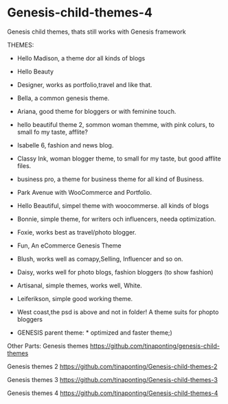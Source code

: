 # Genesis-child-themes-4
Genesis child themes, thats still works with Genesis framework

THEMES:

* Hello Madison, a theme dor all kinds of blogs
* Hello Beauty
* Designer, works as portfolio,travel and like that.
* Bella, a common genesis theme.
* Ariana, good theme for bloggers or with feminine touch.
* hello beautiful theme 2, sommon woman themme, with pink colurs, to small fo my taste, afflite?
* Isabelle 6, fashion and news blog.
* Classy Ink, woman blogger theme, to small for my taste, but good afflite files.
* business pro, a theme for business theme for all kind of Business.
* Park Avenue with WooCommerce and Portfolio.
* Hello Beautiful, simpel theme with woocommerse. all kinds of blogs
* Bonnie, simple theme, for writers och influencers, needa optimization.
* Foxie, works best as travel/photo blogger.
* Fun, An eCommerce Genesis Theme
* Blush, works well as comapy,Selling, Influencer and so on.
* Daisy, works well for photo blogs, fashion bloggers (to show fashion)
* Artisanal, simple themes, works well, White.
* Leiferikson, simple good working theme.
* West coast,the psd is above and not in folder! A theme suits for phopto bloggers


* GENESIS parent theme: * optimized and faster theme;)










Other Parts:
Genesis themes https://github.com/tinaponting/genesis-child-themes

Genesis themes 2 https://github.com/tinaponting/Genesis-child-themes-2

Genesis themes 3 https://github.com/tinaponting/Genesis-child-themes-3

Genesis themes 4 https://github.com/tinaponting/Genesis-child-themes-4

